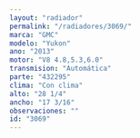 ```yaml
---
layout: "radiador"
permalink: "/radiadores/3069/"
marca: "GMC"
modelo: "Yukon"
ano: "2013"
motor: "V8 4.8,5.3,6.0"
transmision: "Automática"
parte: "432295"
clima: "Con clima"
alto: "28 1/4"
ancho: "17 3/16"
observaciones: ""
id: "3069"
---
```


